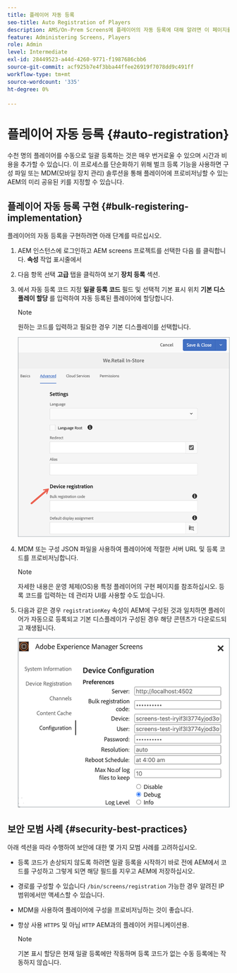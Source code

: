 ```yaml
---
title: 플레이어 자동 등록
seo-title: Auto Registration of Players
description: AMS/On-Prem Screens에 플레이어의 자동 등록에 대해 알려면 이 페이지를 따르십시오.
feature: Administering Screens, Players
role: Admin
level: Intermediate
exl-id: 28449523-a44d-4260-9771-f1987686cbb6
source-git-commit: acf925b7e4f3bba44ffee26919f7078dd9c491ff
workflow-type: tm+mt
source-wordcount: '335'
ht-degree: 0%

---
```


# 플레이어 자동 등록 {#auto-registration}

수천 명의 플레이어를 수동으로 일괄 등록하는 것은 매우 번거로울 수 있으며 시간과 비용을 추가할 수 있습니다. 이 프로세스를 단순화하기 위해 벌크 등록 기능을 사용하면 구성 파일 또는 MDM(모바일 장치 관리) 솔루션을 통해 플레이어에 프로비저닝할 수 있는 AEM의 미리 공유된 키를 지정할 수 있습니다.

## 플레이어 자동 등록 구현 {#bulk-registering-implementation}

플레이어의 자동 등록을 구현하려면 아래 단계를 따르십시오.

1. AEM 인스턴스에 로그인하고 AEM screens 프로젝트를 선택한 다음 를 클릭합니다. **속성** 작업 표시줄에서
1. 다음 항목 선택 **고급** 탭을 클릭하여 보기 **장치 등록** 섹션.

1. 에서 자동 등록 코드 지정 **일괄 등록 코드** 필드 및 선택적 기본 표시 위치 **기본 디스플레이 할당** 를 입력하여 자동 등록된 플레이어에 할당합니다.
   >[!NOTE]
   >원하는 코드를 입력하고 필요한 경우 기본 디스플레이를 선택합니다.

   ![이미지](/help/user-guide/assets/auto-registration/auto-register1.png)
1. MDM 또는 구성 JSON 파일을 사용하여 플레이어에 적절한 서버 URL 및 등록 코드를 프로비저닝합니다.

   >[!NOTE]
   >자세한 내용은 운영 체제(OS)용 특정 플레이어의 구현 페이지를 참조하십시오. 등록 코드를 입력하는 데 관리자 UI를 사용할 수도 있습니다.

1. 다음과 같은 경우 `registrationKey` 속성이 AEM에 구성된 것과 일치하면 플레이어가 자동으로 등록되고 기본 디스플레이가 구성된 경우 해당 콘텐츠가 다운로드되고 재생됩니다.

   ![이미지](/help/user-guide/assets/auto-registration/auto-register2.png)

## 보안 모범 사례 {#security-best-practices}

아래 섹션을 따라 수행하여 보안에 대한 몇 가지 모범 사례를 고려하십시오.

* 등록 코드가 손상되지 않도록 하려면 일괄 등록을 시작하기 바로 전에 AEM에서 코드를 구성하고 그렇게 되면 해당 필드를 지우고 AEM에 저장하십시오.

* 경로를 구성할 수 있습니다 `/bin/screens/registration` 가능한 경우 알려진 IP 범위에서만 액세스할 수 있습니다.

* MDM을 사용하여 플레이어에 구성을 프로비저닝하는 것이 좋습니다.

* 항상 사용 `HTTPS` 및 아님 `HTTP` AEM과의 플레이어 커뮤니케이션용.

   >[!NOTE]
   >기본 표시 할당은 현재 일괄 등록에만 작동하며 등록 코드가 없는 수동 등록에는 작동하지 않습니다.
